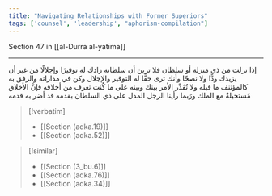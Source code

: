 ```yaml
---
title: "Navigating Relationships with Former Superiors"
tags: ['counsel', 'leadership', "aphorism-compilation"]
---
```


 Section 47 in [[al-Durra al-yatīma]]

---
إذا نزلت من ذي منزلة أو سلطان فلا ترين أن سلطانه زادك له توقيرًا وإجلالًا من غير أن يزيدك ودًّا ولا نصحًا وأنك ترى حقًّا له التوقير والإجلال وكن في مداراته والرفق به كالمؤتنف ما قبله ولا تُقَدِّر الأمر بينك وبينه على ما كُنت تعرف من أخلاقه فإنَّ الأخلاق مُستحيلةٌ مع الملك ورُبما رأينا الرجل المدل على ذي السلطان بقدمه قد أضر به قدمه

> [!verbatim]
> - [[Section (adka.19)]]
> - [[Section (adka.52)]]

> [!similar]
> - [[Section (3_bu.6)]]
> - [[Section (adka.76)]]
> - [[Section (adka.34)]]

